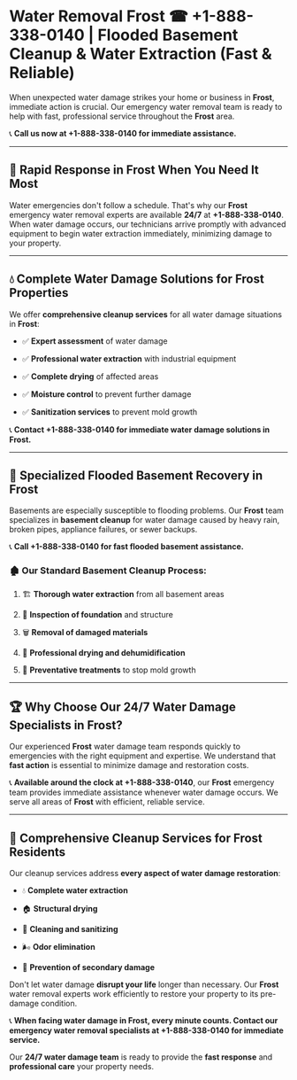 # Water Removal Frost ☎ +1-888-338-0140 | Flooded Basement Cleanup & Water Extraction (Fast & Reliable)

When unexpected water damage strikes your home or business in **Frost**, immediate action is crucial. Our emergency water removal team is ready to help with fast, professional service throughout the **Frost** area. 

📞 **Call us now at +1-888-338-0140 for immediate assistance.**
---
## 🚀 Rapid Response in Frost When You Need It Most
Water emergencies don't follow a schedule. That's why our **Frost** emergency water removal experts are available **24/7** at **+1-888-338-0140**. When water damage occurs, our technicians arrive promptly with advanced equipment to begin water extraction immediately, minimizing damage to your property.
---
## 💧 Complete Water Damage Solutions for Frost Properties
We offer **comprehensive cleanup services** for all water damage situations in **Frost**:
- ✅ **Expert assessment** of water damage  
- ✅ **Professional water extraction** with industrial equipment  
- ✅ **Complete drying** of affected areas  
- ✅ **Moisture control** to prevent further damage  
- ✅ **Sanitization services** to prevent mold growth  
📞 **Contact +1-888-338-0140 for immediate water damage solutions in Frost.**
---
## 🌊 Specialized Flooded Basement Recovery in Frost
Basements are especially susceptible to flooding problems. Our **Frost** team specializes in **basement cleanup** for water damage caused by heavy rain, broken pipes, appliance failures, or sewer backups. 
📞 **Call +1-888-338-0140 for fast flooded basement assistance.**
### 🏚️ Our Standard Basement Cleanup Process:
1. 🏗️ **Thorough water extraction** from all basement areas  
2. 🔎 **Inspection of foundation** and structure  
3. 🗑️ **Removal of damaged materials**  
4. 💨 **Professional drying and dehumidification**  
5. 🚫 **Preventative treatments** to stop mold growth  
---
## 🏆 Why Choose Our 24/7 Water Damage Specialists in Frost?
Our experienced **Frost** water damage team responds quickly to emergencies with the right equipment and expertise. We understand that **fast action** is essential to minimize damage and restoration costs.
📞 **Available around the clock at +1-888-338-0140**, our **Frost** emergency team provides immediate assistance whenever water damage occurs. We serve all areas of **Frost** with efficient, reliable service.
---
## 🧹 Comprehensive Cleanup Services for Frost Residents
Our cleanup services address **every aspect of water damage restoration**:
- 💧 **Complete water extraction**  
- 🏠 **Structural drying**  
- 🧼 **Cleaning and sanitizing**  
- 🌬️ **Odor elimination**  
- 🚫 **Prevention of secondary damage**  
Don't let water damage **disrupt your life** longer than necessary. Our **Frost** water removal experts work efficiently to restore your property to its pre-damage condition.
📞 **When facing water damage in Frost, every minute counts. Contact our emergency water removal specialists at +1-888-338-0140 for immediate service.**
Our **24/7 water damage team** is ready to provide the **fast response** and **professional care** your property needs.
